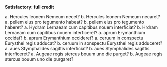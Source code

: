 **Satisfactory:  full credit**

a. Hercules leonem Nemeum necet?
b. Hercules leonem Nemeum necaret?
a. pellem eius pro tegumento habeat?
b. pellem eius pro tegumento haberet?
a. Hydram Lernaeam cum capitibus nouem interficiat?
b. Hrdram Lernaeam cum capitibus nouem interficeret?
a. aprum Erymanthium occidat?
b. aprum Erymanthium occideret?
a. ceruum in conspectu Eurysthei regis adducat?
b. ceruum in sonspectu Eurysthei regis adduceret?
a. aues Stymphalides sagittis interficiat?
b. aues Stymphalides sagittis interficeret?
a. Augeae regis stercus bouum uno die purget?
b. Augeae regis stercus bouum uno die purgaret?
